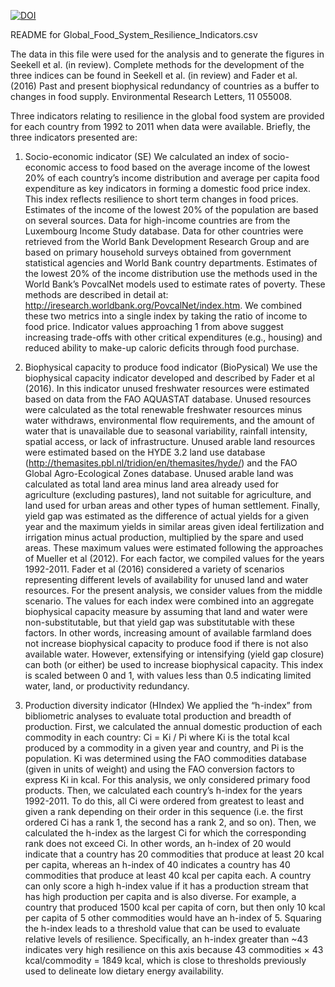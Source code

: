 [![DOI](https://zenodo.org/badge/23800/SESYNC-ci/tfs-data.svg)](https://zenodo.org/badge/latestdoi/23800/SESYNC-ci/tfs-data)

README for Global_Food_System_Resilience_Indicators.csv

The data in this file were used for the analysis and to generate the figures in Seekell et al. (in review).
Complete methods for the development of the three indices can be found in Seekell et al. (in review) and Fader et al. (2016) Past and present biophysical redundancy of countries as a buffer to changes in food supply. Environmental Research Letters, 11 055008.

Three indicators relating to resilience in the global food system are provided for each country from 1992 to 2011 when data were available. 
Briefly, the three indicators presented are: 

1) Socio-economic indicator (SE) 
We calculated an index of socio-economic access to food based on the average income of the lowest 20% of each country’s income distribution and average per capita food expenditure as key indicators in forming a domestic food price index. 
This index reflects resilience to short term changes in food prices. 
Estimates of the income of the lowest 20% of the population are based on several sources. 
Data for high-income countries are from the Luxembourg Income Study database. 
Data for other countries were retrieved from the World Bank Development Research Group and are based on primary household surveys obtained from government statistical agencies and World Bank country departments. 
Estimates of the lowest 20% of the income distribution use the methods used in the World Bank’s PovcalNet models used to estimate rates of poverty. These methods are described in detail at: http://iresearch.worldbank.org/PovcalNet/index.htm. 
We combined these two metrics into a single index by taking the ratio of income to food price. 
Indicator values approaching 1 from above suggest increasing trade-offs with other critical expenditures (e.g., housing) and reduced ability to make-up caloric deficits through food purchase.

2) Biophysical capacity to produce food indicator (BioPysical)
We use the biophysical capacity indicator developed and described by Fader et al (2016). 
In this indicator unused freshwater resources were estimated based on data from the FAO AQUASTAT database. 
Unused resources were calculated as the total renewable freshwater resources minus water withdraws, environmental flow requirements, and the amount of water that is unavailable due to seasonal variability, rainfall intensity, spatial access, or lack of infrastructure. 
Unused arable land resources were estimated based on the HYDE 3.2 land use database (http://themasites.pbl.nl/tridion/en/themasites/hyde/) and the FAO Global Agro-Ecological Zones database. 
Unused arable land was calculated as total land area minus land area already used for agriculture (excluding pastures), land not suitable for agriculture, and land used for urban areas and other types of human settlement. 
Finally, yield gap was estimated as the difference of actual yields for a given year and the maximum yields in similar areas given ideal fertilization and irrigation minus actual production, multiplied by the spare and used areas. 
These maximum values were estimated following the approaches of Mueller et al (2012). 
For each factor, we compiled values for the years 1992-2011. 
Fader et al (2016) considered a variety of scenarios representing different levels of availability for unused land and water resources. For the present analysis, we consider values from the middle scenario. 
The values for each index were combined into an aggregate biophysical capacity measure by assuming that land and water were non-substitutable, but that yield gap was substitutable with these factors. 
In other words, increasing amount of available farmland does not increase biophysical capacity to produce food if there is not also available water. 
However, extensifying or intensifying (yield gap closure) can both (or either) be used to increase biophysical capacity. 
This index is scaled between 0 and 1, with values less than 0.5 indicating limited water, land, or productivity redundancy.

3) Production diversity indicator (HIndex)
We applied the “h-index” from bibliometric analyses to evaluate total production and breadth of production. 
First, we calculated the annual domestic production of each commodity in each country:
Ci = Ki / Pi
where Ki is the total kcal produced by a commodity in a given year and country, and Pi is the population. 
Ki was determined using the FAO commodities database (given in units of weight) and using the FAO conversion factors to express Ki in kcal. 
For this analysis, we only considered primary food products. 
Then, we calculated each country’s h-index for the years 1992-2011. 
To do this, all Ci were ordered from greatest to least and given a rank depending on their order in this sequence (i.e. the first ordered Ci has a rank 1, the second has a rank 2, and so on).
Then, we calculated the h-index as the largest Ci for which the corresponding rank does not exceed Ci. In other words, an h-index of 20 would indicate that a country has 20 commodities that produce at least 20 kcal per capita, whereas an h-index of 40 indicates a country has 40 commodities that produce at least 40 kcal per capita each. 
A country can only score a high h-index value if it has a production stream that has high production per capita and is also diverse. For example, a country that produced 1500 kcal per capita of corn, but then only 10 kcal per capita of 5 other commodities would have an h-index of 5.
Squaring the h-index leads to a threshold value that can be used to evaluate relative levels of resilience.
Specifically, an h-index greater than ~43 indicates very high resilience on this axis because 43 commodities × 43 kcal/commodity = 1849 kcal, which is close to thresholds previously used to delineate low dietary energy availability.



